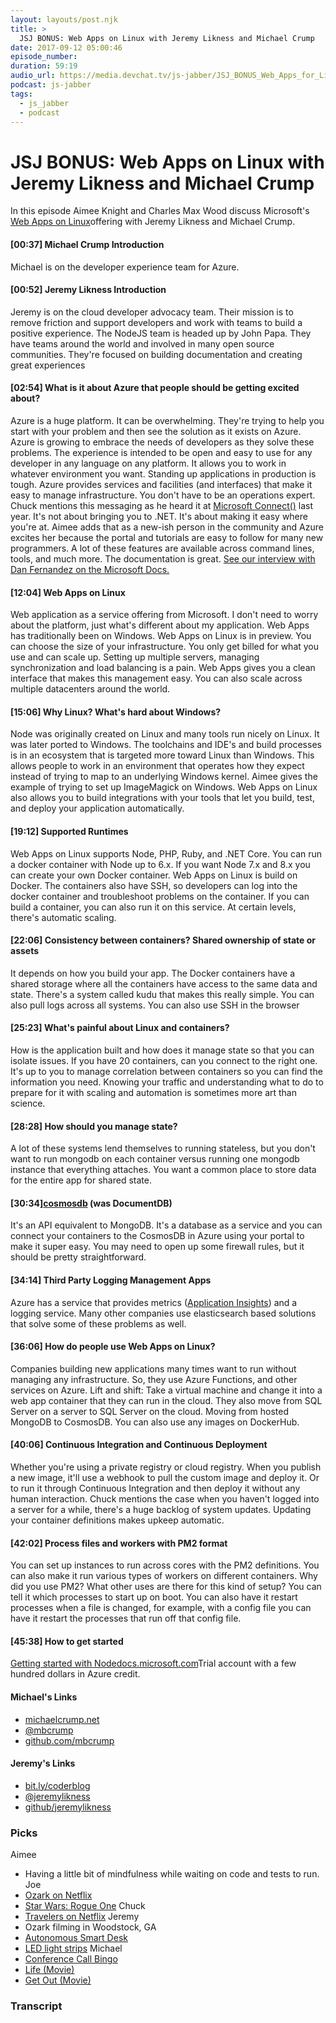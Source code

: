 ```yaml
---
layout: layouts/post.njk
title: >
  JSJ BONUS: Web Apps on Linux with Jeremy Likness and Michael Crump
date: 2017-09-12 05:00:46
episode_number:
duration: 59:19
audio_url: https://media.devchat.tv/js-jabber/JSJ_BONUS_Web_Apps_for_Linux_with_Jeremy_Likness_and_Michael_Crump_mixdown.mp3
podcast: js-jabber
tags:
  - js_jabber
  - podcast
---
```


# JSJ BONUS: Web Apps on Linux with Jeremy Likness and Michael Crump

In this episode Aimee Knight and Charles Max Wood discuss Microsoft's [Web Apps on Linux](https://docs.microsoft.com/en-us/azure/app-service/containers/app-service-linux-intro)offering with Jeremy Likness and Michael Crump.

#### [00:37] Michael Crump Introduction

Michael is on the developer experience team for Azure.

#### [00:52] Jeremy Likness Introduction

Jeremy is on the cloud developer advocacy team. Their mission is to remove friction and support developers and work with teams to build a positive experience. The NodeJS team is headed up by John Papa. They have teams around the world and involved in many open source communities. They're focused on building documentation and creating great experiences

#### [02:54] What is it about Azure that people should be getting excited about?

Azure is a huge platform. It can be overwhelming. They're trying to help you start with your problem and then see the solution as it exists on Azure. Azure is growing to embrace the needs of developers as they solve these problems. The experience is intended to be open and easy to use for any developer in any language on any platform. It allows you to work in whatever environment you want. Standing up applications in production is tough. Azure provides services and facilities (and interfaces) that make it easy to manage infrastructure. You don't have to be an operations expert. Chuck mentions this messaging as he heard it at [Microsoft Connect()](https://connectevent.microsoft.com/) last year. It's not about bringing you to .NET. It's about making it easy where you're at. Aimee adds that as a new-ish person in the community and Azure excites her because the portal and tutorials are easy to follow for many new programmers. A lot of these features are available across command lines, tools, and much more. The documentation is great. [See our interview with Dan Fernandez on the Microsoft Docs.](https://devchat.tv/js-jabber/241-jsj-microsoft-docs-with-dan-fernandez)

#### [12:04] Web Apps on Linux

Web application as a service offering from Microsoft. I don't need to worry about the platform, just what's different about my application. Web Apps has traditionally been on Windows. Web Apps on Linux is in preview. You can choose the size of your infrastructure. You only get billed for what you use and can scale up. Setting up multiple servers, managing synchronization and load balancing is a pain. Web Apps gives you a clean interface that makes this management easy. You can also scale across multiple datacenters around the world.

#### [15:06] Why Linux? What's hard about Windows?

Node was originally created on Linux and many tools run nicely on Linux. It was later ported to Windows. The toolchains and IDE's and build processes is in an ecosystem that is targeted more toward Linux than Windows. This allows people to work in an environment that operates how they expect instead of trying to map to an underlying Windows kernel. Aimee gives the example of trying to set up ImageMagick on Windows. Web Apps on Linux also allows you to build integrations with your tools that let you build, test, and deploy your application automatically.

#### [19:12] Supported Runtimes

Web Apps on Linux supports Node, PHP, Ruby, and .NET Core. You can run a docker container with Node up to 6.x. If you want Node 7.x and 8.x you can create your own Docker container. Web Apps on Linux is build on Docker. The containers also have SSH, so developers can log into the docker container and troubleshoot problems on the container. If you can build a container, you can also run it on this service. At certain levels, there's automatic scaling.

#### [22:06] Consistency between containers? Shared ownership of state or assets

It depends on how you build your app. The Docker containers have a shared storage where all the containers have access to the same data and state. There's a system called kudu that makes this really simple. You can also pull logs across all systems. You can also use SSH in the browser

#### [25:23] What's painful about Linux and containers?

How is the application built and how does it manage state so that you can isolate issues. If you have 20 containers, can you connect to the right one. It's up to you to manage correlation between containers so you can find the information you need. Knowing your traffic and understanding what to do to prepare for it with scaling and automation is sometimes more art than science.

#### [28:28] How should you manage state?

A lot of these systems lend themselves to running stateless, but you don't want to run mongodb on each container versus running one mongodb instance that everything attaches. You want a common place to store data for the entire app for shared state.

#### [30:34][cosmosdb](https://azure.microsoft.com/en-us/services/cosmos-db/?&WT.srch=1&WT.mc_id=AID559462_SEM_slA5M4Ka&utm_source=Google&utm_medium=CPC&utm_term=cosmosdb&utm_campaign=Data_Management&gclid=EAIaIQobChMIktnotYKh1gIVlIN-Ch1A5QVREAAYASAAEgLBRvD_BwE) (was DocumentDB)

It's an API equivalent to MongoDB. It's a database as a service and you can connect your containers to the CosmosDB in Azure using your portal to make it super easy. You may need to open up some firewall rules, but it should be pretty straightforward.

#### [34:14] Third Party Logging Management Apps

Azure has a service that provides metrics ([Application Insights](https://azure.microsoft.com/en-us/services/functions/?&WT.srch=1&WT.mc_id=AID623261_SEM_HP0c1OKs&gclid=EAIaIQobChMI58uFyYKh1gIVj4J-Ch2V9gAQEAAYASAAEgLal_D_BwE)) and a logging service. Many other companies use elasticsearch based solutions that solve some of these problems as well.

#### [36:06] How do people use Web Apps on Linux?

Companies building new applications many times want to run without managing any infrastructure. So, they use Azure Functions, and other services on Azure. Lift and shift: Take a virtual machine and change it into a web app container that they can run in the cloud. They also move from SQL Server on a server to SQL Server on the cloud. Moving from hosted MongoDB to CosmosDB. You can also use any images on DockerHub.

#### [40:06] Continuous Integration and Continuous Deployment

Whether you're using a private registry or cloud registry. When you publish a new image, it'll use a webhook to pull the custom image and deploy it. Or to run it through Continuous Integration and then deploy it without any human interaction. Chuck mentions the case when you haven't logged into a server for a while, there's a huge backlog of system updates. Updating your container definitions makes upkeep automatic.

#### [42:02] Process files and workers with PM2 format

You can set up instances to run across cores with the PM2 definitions. You can also make it run various types of workers on different containers. Why did you use PM2? What other uses are there for this kind of setup? You can tell it which processes to start up on boot. You can also have it restart processes when a file is changed, for example, with a config file you can have it restart the processes that run off that config file.

#### [45:38] How to get started

[Getting started with Node](https://docs.microsoft.com/en-us/azure/app-service-web/app-service-web-get-started-nodejs)[docs.microsoft.com](https://docs.microsoft.com)Trial account with a few hundred dollars in Azure credit.

#### Michael's Links

- [michaelcrump.net](https://michaelcrump.net)
- [@mbcrump](https://twitter.com/mbcrump)
- [github.com/mbcrump](https://github.com/mbcrump)

#### Jeremy's Links

- [bit.ly/coderblog](https://bit.ly/coderblog)
- [@jeremylikness](https://twitter.com/jeremylikness)
- [github/jeremylikness](https://github.com/jeremylikness)

### Picks

Aimee

- Having a little bit of mindfulness while waiting on code and tests to run.
  Joe
- [Ozark on Netflix](https://www.netflix.com/title/80117552)
- [Star Wars: Rogue One](https://amzn.to/2y3NLZw)
  Chuck
- [Travelers on Netflix](https://www.netflix.com/title/80105699)
  Jeremy
- Ozark filming in Woodstock, GA
- [Autonomous Smart Desk](https://amzn.to/2eUeyiA)
- [LED light strips](https://amzn.to/2jnliL5)
  Michael
- [Conference Call Bingo](https://twitter.com/BilalJaffery/status/885468228360839169)
- [Life (Movie)](https://amzn.to/2wZI4NM)
- [Get Out (Movie)](https://amzn.to/2f4XRod)

### Transcript
